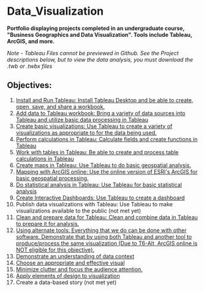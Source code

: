 # Data_Visualization
**Portfolio displaying projects completed in an undergraduate course, "Business Geographics and Data Visualization". Tools include Tableau, ArcGIS, and more.**   
  
*Note - Tableau Files cannot be previewed in Github. See the Project descriptions below, but to view the data analysis, you must download the .twb or .twbx files*  

## Objectives:
1. [Install and Run Tableau: Install Tableau Desktop and be able to create, open, save, and share a workbook.](./Class_Objectives.md#obj_1)   
2. [Add data to Tableau workbook: Bring a variety of data sources into Tableau and utilize basic data processing in Tableau](./Class_Objectives.md#obj_2)    
3. [Create basic visualizations: Use Tableau to create a variety of visualizations as appropriate to for the data being used.](./Class_Objectives.md#obj_3)   
4. [Perform calculations in Tableau: Calculate fields and create functions in Tableau](./Class_Objectives.md#obj_4)    
5. [Work with tables in Tableau: Be able to create and process table calculations in Tableau](./Class_Objectives.md#obj_5)      
6. [Create maps in Tableau: Use Tableau to do basic geospatial analysis.](./Class_Objectives.md#obj_6)     
7. [Mapping with ArcGIS online: Use the online version of ESRI's ArcGIS for basic geospatial processing.](./Class_Objectives.md#obj_7)       
8. [Do statistical analysis in Tableau: Use Tableau for basic statistical analysis](./Class_Objectives.md#obj_8)   
9. [Create Interactive Dashboards: Use Tableau to create a dashboard](./Class_Objectives.md#obj_9)   
10. Publish data visualizations with Tableau: Use Tableau to make visualizations available to the public (not met yet)     
11. [Clean and prepare data for Tableau: Clean and combine data in Tableau to prepare it for analysis.](./Class_Objectives.md#obj_11)     
12. [Using alternate tools: Everything that we do can be done with other software. Demonstrate that by using both Tableau and another tool to produce/process the same visualization (Due to T6-Alt, ArcGIS online is NOT eligible for this objective).](./Class_Objectives.md#obj_12)    
13. [Demonstrate an understanding of data context](./Class_Objectives.md#obj_13)   
14. [Choose an appropriate and effective visual](./Class_Objectives.md#obj_14)  
15. [Minimize clutter and focus the audience attention.](./Class_Objectives.md#obj_15)     
16. [Apply elements of design to visualization](./Class_Objectives.md#obj_16)     
17. Create a data-based story (not met yet)        

  

